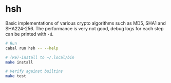 # hsh
Basic implementations of various crypto algorithms such as MD5, SHA1 and SHA224-256.
The performance is very not good, debug logs for each step can be printed with `-d`.

```bash
# Run
cabal run hsh -- --help

# (Re)-install to ~/.local/bin
make install

# Verify against builtins
make test
```
